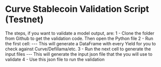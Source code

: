 # Curve Stablecoin Validation Script (Testnet)


The steps, if you want to validate a model output, are:
1 - Clone the folder from Github to get the validation code. Then open the Python file
2 - Run the first cell:
--- This will generate a DataFrame with every Yield for you to check against Curve/Defillama/etc.
3 - Run the next cell to generate the input files
--- This will generate the input json file that the you will use to validate
4 - Use this json file to run the validation
